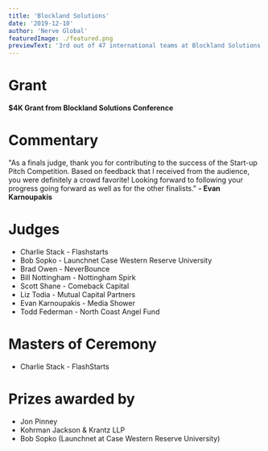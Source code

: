 ```yaml
---
title: 'Blockland Solutions'
date: '2019-12-10'
author: 'Nerve Global'
featuredImage: ./featured.png
previewText: '3rd out of 47 international teams at Blockland Solutions Conference Pitch Competition.'
---
```



# Grant

**$4K Grant from Blockland Solutions Conference**

# Commentary

"As a finals judge, thank you for contributing to the success of the Start-up Pitch Competition. Based on feedback that I received from the audience, you were definitely a crowd favorite! Looking forward to following your progress going forward as well as for the other finalists." **- Evan Karnoupakis**

# Judges

- Charlie Stack - Flashstarts
- Bob Sopko - Launchnet Case Western Reserve University
- Brad Owen - NeverBounce
- Bill Nottingham - Nottingham Spirk
- Scott Shane - Comeback Capital
- Liz Todia - Mutual Capital Partners
- Evan Karnoupakis - Media Shower
- Todd Federman - North Coast Angel Fund

# Masters of Ceremony

- Charlie Stack - FlashStarts

# Prizes awarded by

- Jon Pinney
- Kohrman Jackson & Krantz LLP
- Bob Sopko (Launchnet at Case Western Reserve University)